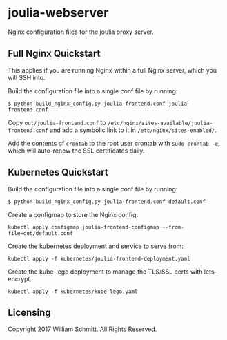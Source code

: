 # joulia-webserver
Nginx configuration files for the joulia proxy server.

## Full Nginx Quickstart
This applies if you are running Nginx within a full Nginx server, which you will
SSH into.

Build the configuration file into a single conf file by running:
```
$ python build_nginx_config.py joulia-frontend.conf joulia-frontend.conf
```

Copy `out/joulia-frontend.conf` to
`/etc/nginx/sites-available/joulia-frontend.conf` and add a symbolic link to it
in `/etc/nginx/sites-enabled/`.

Add the contents of `crontab` to the root user crontab with `sudo crontab -e`,
which will auto-renew the SSL certificates daily.

## Kubernetes Quickstart
Build the configuration file into a single conf file by running:
```
$ python build_nginx_config.py joulia-frontend.conf default.conf
```

Create a configmap to store the Nginx config:
```
kubectl apply configmap joulia-frontend-configmap --from-file=out/default.conf
```

Create the kubernetes deployment and service to serve from:
```
kubectl apply -f kubernetes/joulia-frontend-deployment.yaml
```

Create the kube-lego deployment to manage the TLS/SSL certs with lets-encrypt.
```
kubectl apply -f kubernetes/kube-lego.yaml
```

## Licensing
Copyright 2017 William Schmitt. All Rights Reserved.
